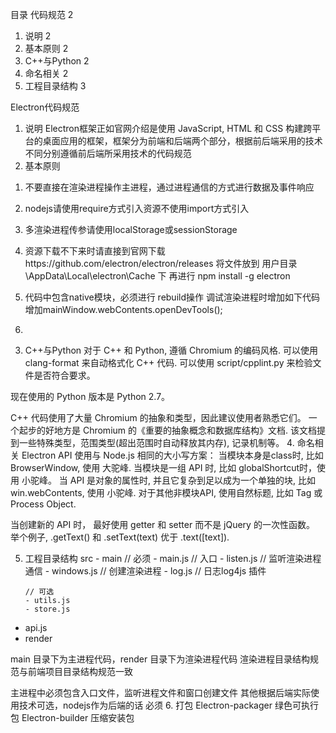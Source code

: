 目录
代码规范	2
1. 说明	2
2. 基本原则	2
3. C++与Python	2
4. 命名相关	2
5. 工程目录结构	3

Electron代码规范
1.	说明
Electron框架正如官网介绍是使用 JavaScript, HTML 和 CSS 构建跨平台的桌面应用的框架，框架分为前端和后端两个部分，根据前后端采用的技术不同分别遵循前后端所采用技术的代码规范
2.	基本原则
1)	不要直接在渲染进程操作主进程，通过进程通信的方式进行数据及事件响应
2)	nodejs请使用require方式引入资源不使用import方式引入
3)	多渲染进程传参请使用localStorage或sessionStorage
4)	资源下载不下来时请直接到官网下载https://github.com/electron/electron/releases 将文件放到 用户目录\AppData\Local\electron\Cache 下 再进行 npm install -g electron
5)	代码中包含native模块，必须进行 rebuild操作
调试渲染进程时增加如下代码增加mainWindow.webContents.openDevTools();

6)	
3.	C++与Python
对于 C++ 和 Python, 遵循 Chromium 的编码风格. 可以使用 clang-format 来自动格式化 C++ 代码. 可以使用 script/cpplint.py 来检验文件是否符合要求。

现在使用的 Python 版本是 Python 2.7。

C++ 代码使用了大量 Chromium 的抽象和类型，因此建议使用者熟悉它们。 一个起步的好地方是 Chromium 的《重要的抽象概念和数据库结构》文档. 该文档提到一些特殊类型，范围类型(超出范围时自动释放其内存), 记录机制等。
4.	命名相关
Electron API 使用与 Node.js 相同的大小写方案：
当模块本身是class时, 比如 BrowserWindow, 使用 大驼峰.
当模块是一组 API 时, 比如 globalShortcut时，使用 小驼峰。
当 API 是对象的属性时, 并且它复杂到足以成为一个单独的块, 比如 win.webContents, 使用 小驼峰.
对于其他非模块API, 使用自然标题, 比如 <webview> Tag 或 Process Object.

当创建新的 API 时， 最好使用 getter 和 setter 而不是 jQuery 的一次性函数。 举个例子, .getText() 和 .setText(text) 优于 .text([text]). 


5.	工程目录结构
src	- main
		// 必须
		- main.js // 入口
		- listen.js // 监听渲染进程通信
		- windows.js // 创建渲染进程
		- log.js // 日志log4js 插件

		// 可选
		- utils.js
		- store.js
- api.js
- render

main 目录下为主进程代码，render 目录下为渲染进程代码
渲染进程目录结构规范与前端项目目录结构规范一致

主进程中必须包含入口文件，监听进程文件和窗口创建文件
其他根据后端实际使用技术可选，nodejs作为后端的话 必须
6.	打包
Electron-packager 绿色可执行包
Electron-builder 压缩安装包


